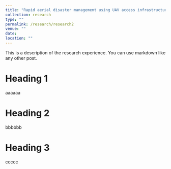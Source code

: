 ```yaml
---
title: "Rapid aerial disaster management using UAV access infrastructure and relays"
collection: research
type: ""
permalink: /research/research2
venue: ""
date: 
location: ""
---
```


This is a description of the research experience. You can use markdown like any other post.

Heading 1
======
aaaaaa


Heading 2
======
bbbbbb


Heading 3
======
ccccc